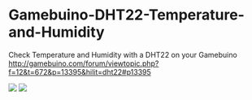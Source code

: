 # Gamebuino-DHT22-Temperature-and-Humidity
Check Temperature and Humidity with a DHT22 on your Gamebuino
http://gamebuino.com/forum/viewtopic.php?f=12&t=672&p=13395&hilit=dht22#p13395

![](https://github.com/Awot83/Gamebuino-DHT22-Temperature-and-Humidity/blob/master/HUMI.gif)
![](https://github.com/Awot83/Gamebuino-DHT22-Temperature-and-Humidity/blob/master/ICSPportGamebuino%20(1).gif)
